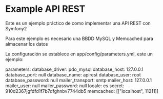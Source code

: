 Example API REST
================

Este es un ejemplo práctico de como implementar una API REST con Symfony2

Para este ejemplo es necesario una BBDD MySQL y Memcached para almacenar los datos

La configuración se establece en app/config/parameters.yml, este un ejemplo:

parameters:
    database_driver: pdo_mysql
    database_host: 127.0.0.1
    database_port: null
    database_name: apirest
    database_user: root
    database_password: null
    mailer_transport: smtp
    mailer_host: 127.0.0.1
    mailer_user: null
    mailer_password: null
    locale: es
    secret: 910d2367jgfdfd1f7b7dfghnbv7744db5
    memcached: [["localhost", 11211]]